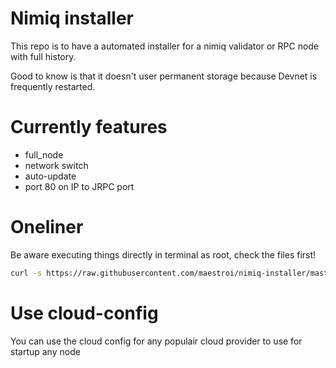 # Nimiq installer

This repo is to have a automated installer for a nimiq validator or RPC node with full history.

Good to know is that it doesn't user permanent storage because Devnet is frequently restarted.

# Currently features
- full_node
- network switch
- auto-update
- port 80 on IP to JRPC port

# Oneliner
Be aware executing things directly in terminal as root, check the files first!

```bash
curl -s https://raw.githubusercontent.com/maestroi/nimiq-installer/master/install_protocol.sh | bash -s devnet full_node
``` 


# Use cloud-config
You can use the cloud config for any populair cloud provider to use for startup any node
